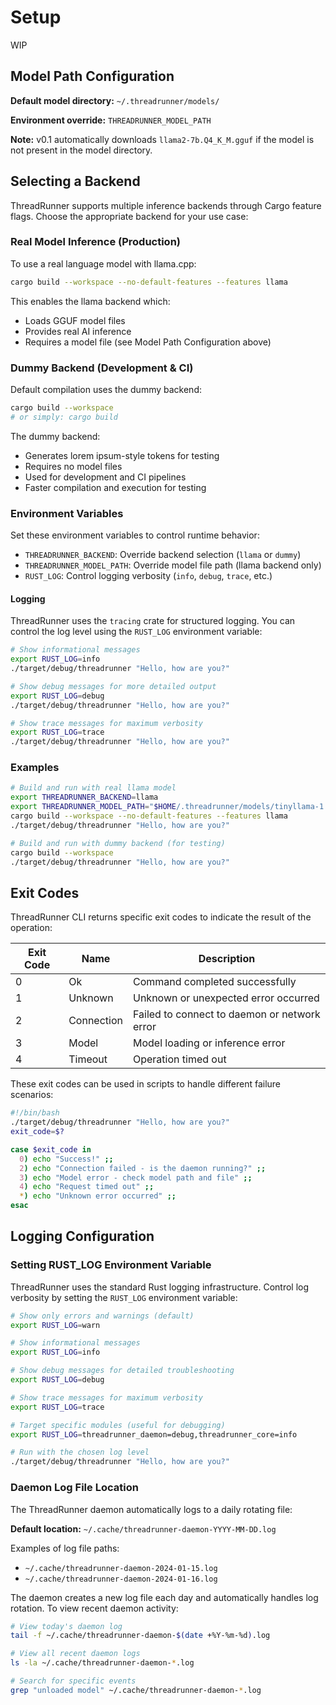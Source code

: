 # Setup

WIP

## Model Path Configuration

**Default model directory:** `~/.threadrunner/models/`

**Environment override:** `THREADRUNNER_MODEL_PATH`

**Note:** v0.1 automatically downloads `llama2-7b.Q4_K_M.gguf` if the model is not present in the model directory.

## Selecting a Backend

ThreadRunner supports multiple inference backends through Cargo feature flags. Choose the appropriate backend for your use case:

### Real Model Inference (Production)

To use a real language model with llama.cpp:

```bash
cargo build --workspace --no-default-features --features llama
```

This enables the llama backend which:
- Loads GGUF model files 
- Provides real AI inference
- Requires a model file (see Model Path Configuration above)

### Dummy Backend (Development & CI)

Default compilation uses the dummy backend:

```bash
cargo build --workspace
# or simply: cargo build
```

The dummy backend:
- Generates lorem ipsum-style tokens for testing
- Requires no model files
- Used for development and CI pipelines
- Faster compilation and execution for testing

### Environment Variables

Set these environment variables to control runtime behavior:

- `THREADRUNNER_BACKEND`: Override backend selection (`llama` or `dummy`)
- `THREADRUNNER_MODEL_PATH`: Override model file path (llama backend only)
- `RUST_LOG`: Control logging verbosity (`info`, `debug`, `trace`, etc.)

#### Logging

ThreadRunner uses the `tracing` crate for structured logging. You can control the log level using the `RUST_LOG` environment variable:

```bash
# Show informational messages
export RUST_LOG=info
./target/debug/threadrunner "Hello, how are you?"

# Show debug messages for more detailed output
export RUST_LOG=debug
./target/debug/threadrunner "Hello, how are you?"

# Show trace messages for maximum verbosity
export RUST_LOG=trace
./target/debug/threadrunner "Hello, how are you?"
```

### Examples

```bash
# Build and run with real llama model
export THREADRUNNER_BACKEND=llama
export THREADRUNNER_MODEL_PATH="$HOME/.threadrunner/models/tinyllama-1.1b-chat-v1.0.Q4_K_M.gguf"
cargo build --workspace --no-default-features --features llama
./target/debug/threadrunner "Hello, how are you?"

# Build and run with dummy backend (for testing)
cargo build --workspace
./target/debug/threadrunner "Hello, how are you?"
```

## Exit Codes

ThreadRunner CLI returns specific exit codes to indicate the result of the operation:

| Exit Code | Name       | Description                                    |
|-----------|------------|------------------------------------------------|
| 0         | Ok         | Command completed successfully                 |
| 1         | Unknown    | Unknown or unexpected error occurred          |
| 2         | Connection | Failed to connect to daemon or network error  |
| 3         | Model      | Model loading or inference error               |
| 4         | Timeout    | Operation timed out                            |

These exit codes can be used in scripts to handle different failure scenarios:

```bash
#!/bin/bash
./target/debug/threadrunner "Hello, how are you?"
exit_code=$?

case $exit_code in
  0) echo "Success!" ;;
  2) echo "Connection failed - is the daemon running?" ;;
  3) echo "Model error - check model path and file" ;;
  4) echo "Request timed out" ;;
  *) echo "Unknown error occurred" ;;
esac
```

## Logging Configuration

### Setting RUST_LOG Environment Variable

ThreadRunner uses the standard Rust logging infrastructure. Control log verbosity by setting the `RUST_LOG` environment variable:

```bash
# Show only errors and warnings (default)
export RUST_LOG=warn

# Show informational messages
export RUST_LOG=info

# Show debug messages for detailed troubleshooting
export RUST_LOG=debug

# Show trace messages for maximum verbosity
export RUST_LOG=trace

# Target specific modules (useful for debugging)
export RUST_LOG=threadrunner_daemon=debug,threadrunner_core=info

# Run with the chosen log level
./target/debug/threadrunner "Hello, how are you?"
```

### Daemon Log File Location

The ThreadRunner daemon automatically logs to a daily rotating file:

**Default location:** `~/.cache/threadrunner-daemon-YYYY-MM-DD.log`

Examples of log file paths:
- `~/.cache/threadrunner-daemon-2024-01-15.log`
- `~/.cache/threadrunner-daemon-2024-01-16.log`

The daemon creates a new log file each day and automatically handles log rotation. To view recent daemon activity:

```bash
# View today's daemon log
tail -f ~/.cache/threadrunner-daemon-$(date +%Y-%m-%d).log

# View all recent daemon logs
ls -la ~/.cache/threadrunner-daemon-*.log

# Search for specific events
grep "unloaded model" ~/.cache/threadrunner-daemon-*.log
``` 